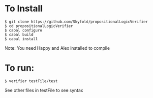 # To Install

    $ git clone https://github.com/Skyfold/propositionalLogicVerifier
    $ cd propositionalLogicVerifier
    $ cabal configure
    $ cabal build
    $ cabal install

Note: You need Happy and Alex installed to compile

# To run:

    $ verifier testFile/test

See other files in testFile to see syntax

